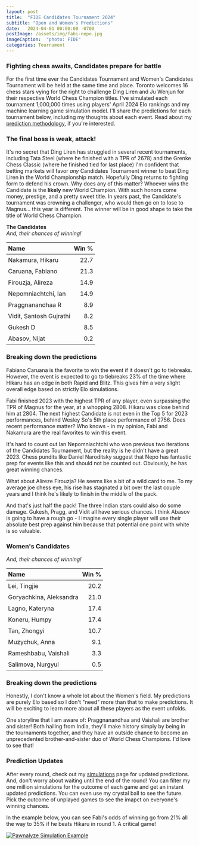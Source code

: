 ```yaml
---
layout: post
title:  "FIDE Candidates Tournament 2024"
subtitle: "Open and Women's Predictions"
date:   2024-04-01 00:00:00 -0700
postImage: /assets/img/fabi-nepo.jpg
imageCaption:  "photo: FIDE"
categories: Tournament
---
```


<style>
  table {
        width: 70%;
    }
    table th, table td { padding: 5px 5px; }
    .field td {padding: 3px 3px; }
    .field th {padding: 3px 3px; }
    .narrow {width: 65%; margin: auto;}
    .post-header{
        margin-bottom: 10px;
    }
    .post-title{
        margin-bottom: 10px;
    }
    .pad{
        padding: 5px;
    }
.postImage {
  display: block;
  text-align: center;
  margin-left: auto;
  margin-right: auto;
  font-size: 12px;
  max-height: 315px;
  padding-top: 0px;
}

.postImage img {
  height: auto;
  max-height: 315px;
}

.caption {
  display: block;
  text-align: center;
  margin-left: auto;
  margin-right: auto;
  font-size: 12px;
}
</style>

### Fighting chess awaits, Candidates prepare for battle

For the first time ever the Candidates Tournament and Women's Candidates Tournament will be held at the same time and place. Toronto welcomes 16 chess stars vying for the right to challenge Ding Liren and Ju Wenjun for their respective World Chess Champion titles. I've simulated each tournament 1,000,000 times using players' April 2024 Elo rankings and my machine learning game simulation model. I'll share the predictions for each tournament below, including my thoughts about each event. Read about my [prediction methodology][method], if you're interested.

### The final boss is weak, attack!

It's no secret that Ding Liren has struggled in several recent tournaments, including Tata Steel (where he finished with a TPR of 2678) and the Grenke Chess Classic (where he finished tied for last place) I'm confident that betting markets will favor *any* Candidates Tournament winner to beat Ding Liren in the World Championship match. Hopefully Ding returns to fighting form to defend his crown. Why does any of this matter? Whoever wins the Candidate is the **likely** new World Champion. With such honors come money, prestige, and a pretty sweet title. In years past, the Candidate's tournament was crowning a challenger, who would then go on to lose to Magnus... this year is different. The winner will be in good shape to take the title of World Chess Champion.

**The Candidates** <br>
*And, their chances of winning!*

| Name                   | Win % |
|:-----------------------|------:|
| Nakamura, Hikaru       |  22.7 |
| Caruana, Fabiano       |  21.3 |
| Firouzja, Alireza      |  14.9 |
| Nepomniachtchi, Ian    |  14.9 |
| Praggnanandhaa R       |   8.9 |
| Vidit, Santosh Gujrathi|   8.2 |
| Gukesh D               |   8.5 |
| Abasov, Nijat          |   0.2 |

### Breaking down the predictions
Fabiano Caruana is the favorite to win the event if it doesn't go to tiebreaks. However, the event is expected to go to tiebreaks 23% of the time where Hikaru has an edge in both Rapid and Blitz. This gives him a very slight overall edge based on strictly Elo simulations.

Fabi finished 2023 with the highest TPR of any player, even surpassing the TPR of Magnus for the year, at a whopping 2808. Hikaru was close behind him at 2804. The next highest Candidate is not even in the Top 5 for 2023 performances, behind Wesley So's 5th place performance of 2756. Does recent performance matter? Who knows - in my opinion, Fabi and Nakamura are the real favorites to win this event.

It's hard to count out Ian Nepomniachtchi who won previous two iterations of the Candidates Tournament, but the reality is he didn't have a great 2023. Chess pundits like Daniel Naroditsky suggest that Nepo has fantastic prep for events like this and should not be counted out. Obviously, he has great winning chances.

What about Alireze Firouzja? He seems like a bit of a wild card to me. To my average joe chess eye, his rise has stagnated a bit over the last couple years and I think he's likely to finish in the middle of the pack.

And that's just half the pack! The three Indian stars could also do some damage. Gukesh, Pragg, and Vidit all have serious chances. I think Abasov is going to have a rough go - I imagine every single player will use their absolute best prep against him because that potential one point with white is so valuable.

### Women's Candidates <br>
*And, their chances of winning!*

| Name                   | Win % |
|:-----------------------|------:|
| Lei, Tingjie           |  20.2 |
| Goryachkina, Aleksandra|  21.0 |
| Lagno, Kateryna        |  17.4 |
| Koneru, Humpy          |  17.4 |
| Tan, Zhongyi           |  10.7 |
| Muzychuk, Anna         |   9.1 |
| Rameshbabu, Vaishali   |   3.3 |
| Salimova, Nurgyul      |   0.5 |


### Breaking down the predictions
Honestly, I don't know a whole lot about the Women's field. My predictions are purely Elo based so I don't "need" more than that to make predictions. It will be exciting to learn more about all these players as the event unfolds.

One storyline that I am aware of: Praggnanandhaa and Vaishali are brother and sister! Both hailing from India, they'll make history simply by being in the tournaments together, and they have an outside chance to become an unprecedented brother-and-sister duo of World Chess Champions. I'd love to see that!

### Prediction Updates

After every round, check out my [simulations][sims] page for updated predictions. And, don't worry about waiting until the end of the round! You can filter my one million simulations for the outcome of each game and get an instant updated predictions. You can even use my crystal ball to see the future. Pick the outcome of unplayed games to see the imapct on everyone's winning chances.

In the example below, you can see Fabi's odds of winning go from 21% all the way to 35% if he beats Hikaru in round 1. A critical game!

[![Pawnalyze Simulation Example](/assets/img/example_cand_sim.png)](https://www.pawnalyze.com/simulations/candidates-2024)

[sims]: https://www.pawnalyze.com/simulations/candidates-2024
[method]: https://blog.pawnalyze.com/chess-simulations/2022/06/20/How-Our-Chess-Tournament-Predictions-Work.html